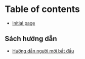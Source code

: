 # Table of contents

* [Initial page](README.md)

## Sách hướng dẫn <a id="huong-dan-nguoi-moi"></a>

* [Hướng dẫn người mới bắt đầu](huong-dan-nguoi-moi/huong-dan-nguoi-moi-bat-dau.md)


